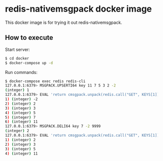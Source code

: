 # redis-nativemsgpack docker image

This docker image is for trying it out redis-nativemsgpack.

## How to execute

Start server:

```sh
$ cd docker
$ docker-compose up -d
```

Run commands:

```sh
$ docker-compose exec redis redis-cli
127.0.0.1:6379> MSGPACK.UPSERTI64 key 11 7 5 3 2 -2
(integer) 1
127.0.0.1:6379> EVAL 'return cmsgpack.unpack(redis.call("GET", KEYS[1]))' 1 key
1) (integer) -2
2) (integer) 2
3) (integer) 3
4) (integer) 5
5) (integer) 7
6) (integer) 11
127.0.0.1:6379> MSGPACK.DELI64 key 7 -2 9999
(integer) 2
127.0.0.1:6379> EVAL 'return cmsgpack.unpack(redis.call("GET", KEYS[1]))' 1 key
1) (integer) 2
2) (integer) 3
3) (integer) 5
4) (integer) 11
```
